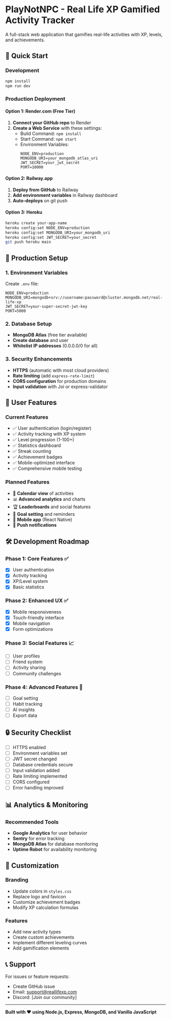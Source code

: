 # PlayNotNPC - Real Life XP Gamified Activity Tracker

A full-stack web application that gamifies real-life activities with XP, levels, and achievements.

## 🚀 Quick Start

### Development
```bash
npm install
npm run dev
```

### Production Deployment

#### Option 1: Render.com (Free Tier)
1. **Connect your GitHub repo** to Render
2. **Create a Web Service** with these settings:
   - Build Command: `npm install`
   - Start Command: `npm start`
   - Environment Variables:
     ```
     NODE_ENV=production
     MONGODB_URI=your_mongodb_atlas_uri
     JWT_SECRET=your_jwt_secret
     PORT=10000
     ```

#### Option 2: Railway.app
1. **Deploy from GitHub** to Railway
2. **Add environment variables** in Railway dashboard
3. **Auto-deploys** on git push

#### Option 3: Heroku
```bash
heroku create your-app-name
heroku config:set NODE_ENV=production
heroku config:set MONGODB_URI=your_mongodb_uri
heroku config:set JWT_SECRET=your_secret
git push heroku main
```

## 🔧 Production Setup

### 1. Environment Variables
Create `.env` file:
```env
NODE_ENV=production
MONGODB_URI=mongodb+srv://username:password@cluster.mongodb.net/real-life-xp
JWT_SECRET=your-super-secret-jwt-key
PORT=5000
```

### 2. Database Setup
- **MongoDB Atlas** (free tier available)
- **Create database** and user
- **Whitelist IP addresses** (0.0.0.0/0 for all)

### 3. Security Enhancements
- **HTTPS** (automatic with most cloud providers)
- **Rate limiting** (add `express-rate-limit`)
- **CORS configuration** for production domains
- **Input validation** with Joi or express-validator

## 📱 User Features

### Current Features
- ✅ User authentication (login/register)
- ✅ Activity tracking with XP system
- ✅ Level progression (1-100+)
- ✅ Statistics dashboard
- ✅ Streak counting
- ✅ Achievement badges
- ✅ Mobile-optimized interface
- ✅ Comprehensive mobile testing

### Planned Features
- 📅 **Calendar view** of activities
- 📊 **Advanced analytics** and charts
- 🏆 **Leaderboards** and social features
- 🎯 **Goal setting** and reminders
- 📱 **Mobile app** (React Native)
- 🔔 **Push notifications**

## 🛠️ Development Roadmap

### Phase 1: Core Features ✅
- [x] User authentication
- [x] Activity tracking
- [x] XP/Level system
- [x] Basic statistics

### Phase 2: Enhanced UX ✅
- [x] Mobile responsiveness
- [x] Touch-friendly interface
- [x] Mobile navigation
- [x] Form optimizations

### Phase 3: Social Features 📈
- [ ] User profiles
- [ ] Friend system
- [ ] Activity sharing
- [ ] Community challenges

### Phase 4: Advanced Features 🎯
- [ ] Goal setting
- [ ] Habit tracking
- [ ] AI insights
- [ ] Export data

## 🔒 Security Checklist

- [ ] HTTPS enabled
- [ ] Environment variables set
- [ ] JWT secret changed
- [ ] Database credentials secure
- [ ] Input validation added
- [ ] Rate limiting implemented
- [ ] CORS configured
- [ ] Error handling improved

## 📊 Analytics & Monitoring

### Recommended Tools
- **Google Analytics** for user behavior
- **Sentry** for error tracking
- **MongoDB Atlas** for database monitoring
- **Uptime Robot** for availability monitoring

## 🎨 Customization

### Branding
- Update colors in `styles.css`
- Replace logo and favicon
- Customize achievement badges
- Modify XP calculation formulas

### Features
- Add new activity types
- Create custom achievements
- Implement different leveling curves
- Add gamification elements

## 📞 Support

For issues or feature requests:
- Create GitHub issue
- Email: support@reallifexp.com
- Discord: [Join our community]

---

**Built with ❤️ using Node.js, Express, MongoDB, and Vanilla JavaScript**
